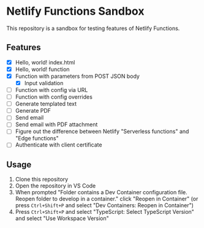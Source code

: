 # Netlify Functions Sandbox

This repository is a sandbox for testing features of Netlify Functions.

## Features

- [X] Hello, world! index.html
- [X] Hello, world! function
- [X] Function with parameters from POST JSON body
  - [X] Input validation
- [ ] Function with config via URL
- [ ] Function with config overrides
- [ ] Generate templated text
- [ ] Generate PDF
- [ ] Send email
- [ ] Send email with PDF attachment
- [ ] Figure out the difference between Netlify "Serverless functions" and "Edge functions"
- [ ] Authenticate with client certificate

## Usage

1. Clone this repository
2. Open the repository in VS Code
3. When prompted "Folder contains a Dev Container configuration file. Reopen folder to develop in a container." click "Reopen in Container" (or press `Ctrl+Shift+P` and select "Dev Containers: Reopen in Container")
4. Press `Ctrl+Shift+P` and select "TypeScript: Select TypeScript Version" and select "Use Workspace Version"
